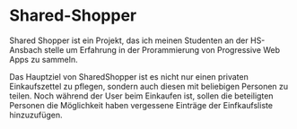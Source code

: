 # Shared-Shopper

Shared Shopper ist ein Projekt, das ich meinen Studenten an der HS-Ansbach stelle um Erfahrung in der Prorammierung von Progressive Web Apps zu sammeln.

Das Hauptziel von SharedShopper ist es nicht nur einen privaten Einkaufszettel zu pflegen, sondern auch diesen mit beliebigen Personen zu teilen. Noch während 
der User beim Einkaufen ist, sollen die beteiligten Personen die Möglichkeit haben vergessene Einträge der Einfkaufsliste hinzuzufügen.

